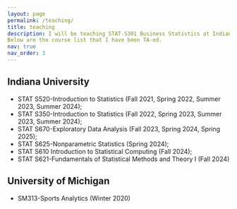 ```yaml
---
layout: page
permalink: /teaching/
title: teaching
description: I will be teaching STAT-S301 Business Statistics at Indiana University in Spring 2026. 
Below are the course list that I have been TA-ed.
nav: true
nav_order: 3
---
```


## Indiana University

- STAT S520-Introduction to Statistics (Fall 2021, Spring 2022, Summer 2023, Summer 2024); 
- STAT S350-Introduction to Statistics (Fall 2022, Spring 2023, Summer 2023, Summer 2024); 
- STAT S670-Exploratory Data Analysis (Fall 2023, Spring 2024, Spring 2025); 
- STAT S625-Nonparametric Statistics (Spring 2024); 
- STAT S610 Introduction to Statistical Computing (Fall 2024); 
- STAT S621-Fundamentals of Statistical Methods and Theory I (Fall 2024)

## University of Michigan

- SM313-Sports Analytics (Winter 2020)
